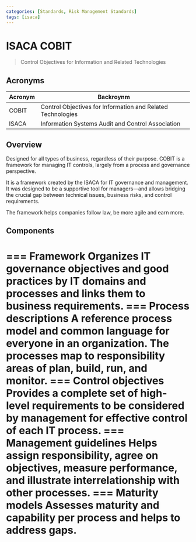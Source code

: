 ```yaml
---
categories: [Standards, Risk Management Standards]
tags: [isaca]
---
```


# ISACA COBIT

> Control Objectives for Information and Related Technologies

## Acronyms

| Acronym | Backroynm |
| - | - |
| COBIT | Control Objectives for Information and Related Technologies |
| ISACA | Information Systems Audit and Control Association |

## Overview

Designed for all types of business, regardless of their purpose. COBIT is a framework for managing IT controls, largely from a process and governance perspective.

It is a framework created by the ISACA for IT governance and management. It was designed to be a supportive tool for managers—and allows bridging the crucial gap between technical issues, business risks, and control requirements.

The framework helps companies follow law, be more agile and earn more.

## Components

=== Framework
Organizes IT governance objectives and good practices by IT domains and processes and links them to business requirements.
=== Process descriptions
A reference process model and common language for everyone in an organization. The processes map to responsibility areas of plan, build, run, and monitor.
=== Control objectives
Provides a complete set of high-level requirements to be considered by management for effective control of each IT process.
=== Management guidelines
Helps assign responsibility, agree on objectives, measure performance, and illustrate interrelationship with other processes.
=== Maturity models
Assesses maturity and capability per process and helps to address gaps.
===
